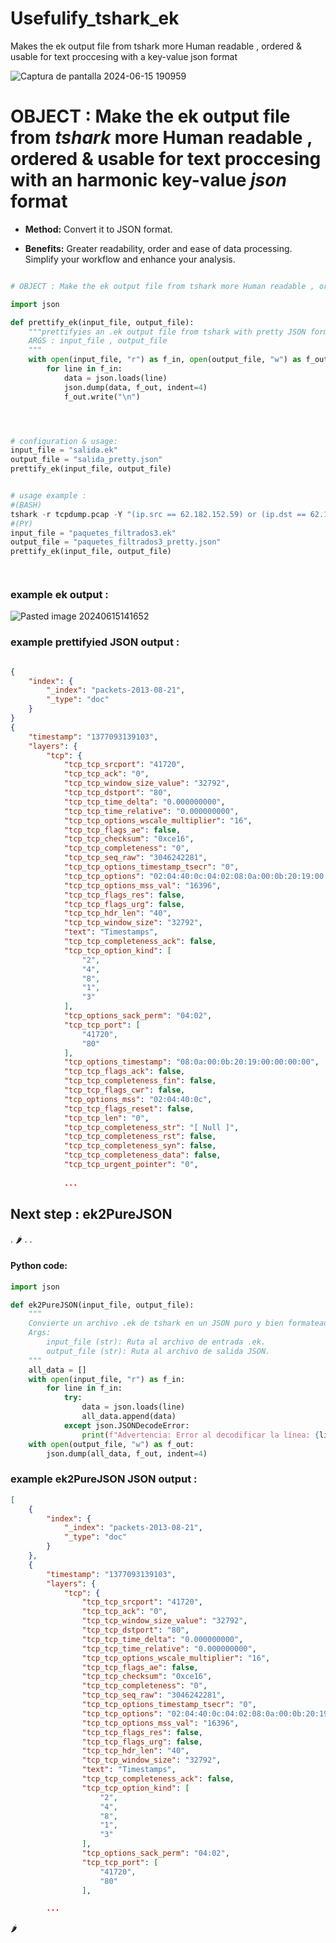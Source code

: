 # Usefulify_tshark_ek
Makes the ek output file from tshark more Human readable , ordered &amp; usable for text proccesing with a key-value json format


![Captura de pantalla 2024-06-15 190959](https://github.com/papaitan2/prettify_tshark_ek/assets/78953509/73a47eb1-0d07-45a6-99d3-12d2c42af6cd)



# OBJECT : Make the ek output file from _tshark_ more Human readable , ordered & usable for text proccesing with an harmonic key-value *json* format

- **Method:** Convert it to JSON format.

- **Benefits:** Greater readability, order and ease of data processing. Simplify your workflow and enhance your analysis.

```Python

# OBJECT : Make the ek output file from tshark more Human readable , ordered & usable for text proccesing with a key-value format, ready to be unraveled by algorithms and curious minds.

import json

def prettify_ek(input_file, output_file):
    """prettifyies an .ek output file from tshark with pretty JSON formatting.
    ARGS : input_file , output_file
    """
    with open(input_file, "r") as f_in, open(output_file, "w") as f_out:
        for line in f_in:
            data = json.loads(line)
            json.dump(data, f_out, indent=4)
            f_out.write("\n")  




# configuration & usage:
input_file = "salida.ek"
output_file = "salida_pretty.json"
prettify_ek(input_file, output_file)


# usage example :
#(BASH)
tshark -r tcpdump.pcap -Y "(ip.src == 62.182.152.59) or (ip.dst == 62.182.152.59)" -T ek -V > paquetes_filtrados3.ek
#(PY)
input_file = "paquetes_filtrados3.ek"
output_file = "paquetes_filtrados3_pretty.json"
prettify_ek(input_file, output_file)




```

### example ek output :

![Pasted image 20240615141652](https://github.com/papaitan2/prettify_tshark_ek/assets/78953509/89342690-2c86-4436-b174-97e6b12e9e9f)

### example prettifyied JSON output :

```json

{
    "index": {
        "_index": "packets-2013-08-21",
        "_type": "doc"
    }
}
{
    "timestamp": "1377093139103",
    "layers": {
        "tcp": {
            "tcp_tcp_srcport": "41720",
            "tcp_tcp_ack": "0",
            "tcp_tcp_window_size_value": "32792",
            "tcp_tcp_dstport": "80",
            "tcp_tcp_time_delta": "0.000000000",
            "tcp_tcp_time_relative": "0.000000000",
            "tcp_tcp_options_wscale_multiplier": "16",
            "tcp_tcp_flags_ae": false,
            "tcp_tcp_checksum": "0xce16",
            "tcp_tcp_completeness": "0",
            "tcp_tcp_seq_raw": "3046242281",
            "tcp_tcp_options_timestamp_tsecr": "0",
            "tcp_tcp_options": "02:04:40:0c:04:02:08:0a:00:0b:20:19:00:00:00:00:01:03:03:04",
            "tcp_tcp_options_mss_val": "16396",
            "tcp_tcp_flags_res": false,
            "tcp_tcp_flags_urg": false,
            "tcp_tcp_hdr_len": "40",
            "tcp_tcp_window_size": "32792",
            "text": "Timestamps",
            "tcp_tcp_completeness_ack": false,
            "tcp_tcp_option_kind": [
                "2",
                "4",
                "8",
                "1",
                "3"
            ],
            "tcp_options_sack_perm": "04:02",
            "tcp_tcp_port": [
                "41720",
                "80"
            ],
            "tcp_options_timestamp": "08:0a:00:0b:20:19:00:00:00:00",
            "tcp_tcp_flags_ack": false,
            "tcp_tcp_completeness_fin": false,
            "tcp_tcp_flags_cwr": false,
            "tcp_options_mss": "02:04:40:0c",
            "tcp_tcp_flags_reset": false,
            "tcp_tcp_len": "0",
            "tcp_tcp_completeness_str": "[ Null ]",
            "tcp_tcp_completeness_rst": false,
            "tcp_tcp_completeness_syn": false,
            "tcp_tcp_completeness_data": false,
            "tcp_tcp_urgent_pointer": "0",
            
            ...

```






## Next step : ek2PureJSON
.
🌶️
.
.

#### Python code:



```Python
import json

def ek2PureJSON(input_file, output_file):
    """
    Convierte un archivo .ek de tshark en un JSON puro y bien formateado.
    Args:
        input_file (str): Ruta al archivo de entrada .ek.
        output_file (str): Ruta al archivo de salida JSON.
    """
    all_data = []  
    with open(input_file, "r") as f_in:
        for line in f_in:
            try:
                data = json.loads(line)
                all_data.append(data)  
            except json.JSONDecodeError:
                print(f"Advertencia: Error al decodificar la línea: {line.strip()}")
    with open(output_file, "w") as f_out:
        json.dump(all_data, f_out, indent=4)  

```

### example ek2PureJSON JSON output :


```json
[
    {
        "index": {
            "_index": "packets-2013-08-21",
            "_type": "doc"
        }
    },
    {
        "timestamp": "1377093139103",
        "layers": {
            "tcp": {
                "tcp_tcp_srcport": "41720",
                "tcp_tcp_ack": "0",
                "tcp_tcp_window_size_value": "32792",
                "tcp_tcp_dstport": "80",
                "tcp_tcp_time_delta": "0.000000000",
                "tcp_tcp_time_relative": "0.000000000",
                "tcp_tcp_options_wscale_multiplier": "16",
                "tcp_tcp_flags_ae": false,
                "tcp_tcp_checksum": "0xce16",
                "tcp_tcp_completeness": "0",
                "tcp_tcp_seq_raw": "3046242281",
                "tcp_tcp_options_timestamp_tsecr": "0",
                "tcp_tcp_options": "02:04:40:0c:04:02:08:0a:00:0b:20:19:00:00:00:00:01:03:03:04",
                "tcp_tcp_options_mss_val": "16396",
                "tcp_tcp_flags_res": false,
                "tcp_tcp_flags_urg": false,
                "tcp_tcp_hdr_len": "40",
                "tcp_tcp_window_size": "32792",
                "text": "Timestamps",
                "tcp_tcp_completeness_ack": false,
                "tcp_tcp_option_kind": [
                    "2",
                    "4",
                    "8",
                    "1",
                    "3"
                ],
                "tcp_options_sack_perm": "04:02",
                "tcp_tcp_port": [
                    "41720",
                    "80"
                ],

		...

```






🌶️





